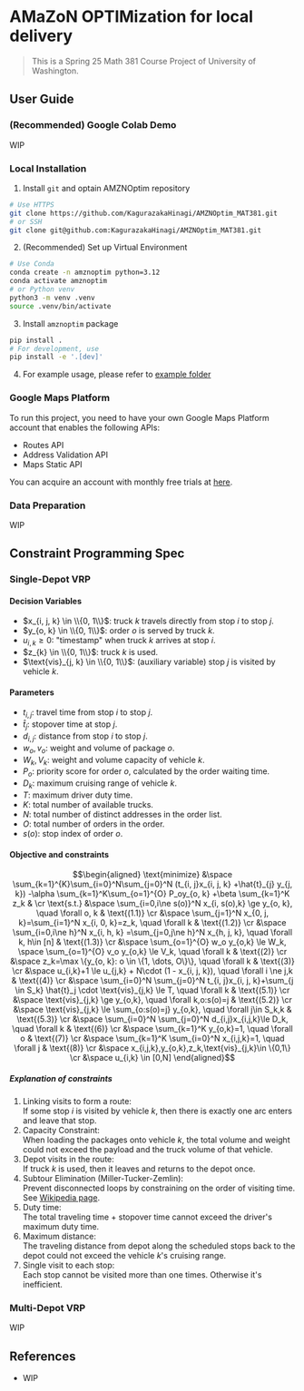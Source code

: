 # AMaZoN OPTIMization for local delivery

> This is a Spring 25 Math 381 Course Project of University of Washington.

## User Guide

### (Recommended) Google Colab Demo

WIP

### Local Installation

1. Install `git` and optain AMZNOptim repository

```bash
# Use HTTPS
git clone https://github.com/KagurazakaHinagi/AMZNOptim_MAT381.git
# or SSH
git clone git@github.com:KagurazakaHinagi/AMZNOptim_MAT381.git
```

2. (Recommended) Set up Virtual Environment

```bash
# Use Conda
conda create -n amznoptim python=3.12
conda activate amznoptim
# or Python venv
python3 -m venv .venv
source .venv/bin/activate
```

3. Install `amznoptim` package

```bash
pip install .
# For development, use
pip install -e '.[dev]'
```

4. For example usage, please refer to [example folder](example)

### Google Maps Platform

To run this project, you need to have your own Google Maps Platform account that enables the following APIs:

- Routes API
- Address Validation API
- Maps Static API

You can acquire an account with monthly free trials at [here](https://developers.google.com/maps).

### Data Preparation

WIP

## Constraint Programming Spec

### Single-Depot VRP

#### Decision Variables

- $x_{i, j, k} \in \\{0, 1\\}$: truck $k$ travels directly from stop $i$ to stop $j$.
- $y_{o, k} \in \\{0, 1\\}$: order $o$ is served by truck $k$.
- $u_{i, k} \ge 0$: "timestamp" when truck $k$ arrives at stop $i$.
- $z_{k} \in \\{0, 1\\}$: truck $k$ is used.
- $\text{vis}_{j, k} \in \\{0, 1\\}$: (auxiliary variable) stop $j$ is visited by vehicle $k$.

#### Parameters

- $t_{i, j}$: travel time from stop $i$ to stop $j$.
- $\hat{t}_j$: stopover time at stop $j$.
- $d_{i, j}$: distance from stop $i$ to stop $j$.
- $w_o, v_o$: weight and volume of package $o$.
- $W_k, V_k$: weight and volume capacity of vehicle $k$.
- $P_o$: priority score for order $o$, calculated by the order waiting time.
- $D_k$: maximum cruising range of vehicle $k$.
- $T$: maximum driver duty time.
- $K$: total number of available trucks.
- $N$: total number of distinct addresses in the order list.
- $O$: total number of orders in the order.
- $s(o)$: stop index of order $o$.

#### Objective and constraints

```math
\begin{aligned}
    \text{minimize} &\space \sum_{k=1}^{K}\sum_{i=0}^N\sum_{j=0}^N (t_{i, j}x_{i, j, k}
                        +\hat{t}_{j} y_{j, k})
                        -\alpha \sum_{k=1}^K\sum_{o=1}^{O} P_oy_{o, k}
                        +\beta \sum_{k=1}^K z_k & \cr
    \text{s.t.}     &\space \sum_{i=0,i\ne s(o)}^N x_{i, s(o),k} \ge y_{o, k},
                        \quad \forall o, k & \text{(1.1)} \cr
                    &\space \sum_{j=1}^N x_{0, j, k}=\sum_{i=1}^N x_{i, 0, k}=z_k,
                        \quad \forall k & \text{(1.2)} \cr
                    &\space \sum_{i=0,i\ne h}^N x_{i, h, k} =\sum_{j=0,j\ne h}^N x_{h, j, k},
                        \quad \forall k, h\in [n] & \text{(1.3)} \cr
                    &\space \sum_{o=1}^{O} w_o y_{o,k} \le W_k, \space \sum_{o=1}^{O} v_o y_{o,k} \le V_k,
                        \quad \forall k & \text{(2)} \cr
                    &\space z_k=\max \{y_{o, k}: o \in \{1, \dots, O\}\},
                        \quad \forall k & \text{(3)} \cr
                    &\space u_{i,k}+1 \le u_{j,k} + N\cdot (1 - x_{i, j, k}),
                        \quad \forall i \ne j,k & \text{(4)} \cr
                    &\space \sum_{i=0}^N \sum_{j=0}^N t_{i, j}x_{i, j, k}+\sum_{j \in S_k} \hat{t}_j
                        \cdot \text{vis}_{j,k} \le T,
                        \quad \forall k & \text{(5.1)} \cr
                    &\space \text{vis}_{j,k} \ge y_{o,k},
                        \quad \forall k,o:s(o)=j & \text{(5.2)} \cr
                    &\space \text{vis}_{j,k} \le \sum_{o:s(o)=j} y_{o,k},
                        \quad \forall j\in S_k,k & \text{(5.3)} \cr
                    &\space \sum_{i=0}^N \sum_{j=0}^N d_{i,j}x_{i,j,k}\le D_k,
                        \quad \forall k & \text{(6)} \cr
                    &\space \sum_{k=1}^K y_{o,k}=1,
                        \quad \forall o & \text{(7)} \cr
                    &\space \sum_{k=1}^K \sum_{i=0}^N x_{i,j,k}=1,
                        \quad \forall j & \text{(8)} \cr
                    &\space x_{i,j,k},y_{o,k},z_k,\text{vis}_{j,k}\in \{0,1\} \cr
                    &\space u_{i,k} \in [0,N]
\end{aligned}
```

##### Explanation of constraints

1. Linking visits to form a route:\
    If some stop $i$ is visited by vehicle $k$, then there is exactly one arc enters and leave that stop.
2. Capacity Constraint:\
    When loading the packages onto vehicle $k$, the total volume and weight could not exceed the payload and the truck volume of that vehicle.
3. Depot visits in the route:\
    If truck $k$ is used, then it leaves and returns to the depot once.
4. Subtour Elimination (Miller-Tucker-Zemlin):\
    Prevent disconnected loops by constraining on the order of visiting time.\
    See [Wikipedia page](https://en.wikipedia.org/wiki/Travelling_salesman_problem#Miller%E2%80%93Tucker%E2%80%93Zemlin_formulation).
5. Duty time:\
    The total traveling time + stopover time cannot exceed the driver's maximum duty time.
6. Maximum distance:\
    The traveling distance from depot along the scheduled stops back to the depot could not exceed the vehicle $k$'s cruising range.
7. Single visit to each stop:\
    Each stop cannot be visited more than one times. Otherwise it's inefficient.

### Multi-Depot VRP

WIP

## References

- WIP
